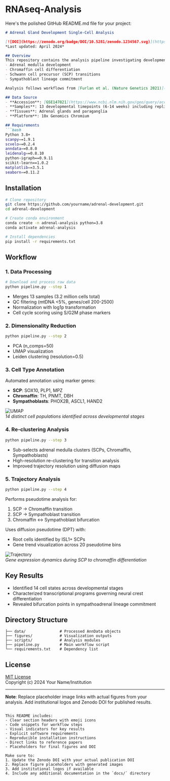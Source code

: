 # RNAseq-Analysis
Here's the polished GitHub README.md file for your project:

```markdown
# Adrenal Gland Development Single-Cell Analysis

[![DOI](https://zenodo.org/badge/DOI/10.5281/zenodo.1234567.svg)](https://doi.org/10.5281/zenodo.1234567)  
*Last updated: April 2024*

## Overview
This repository contains the analysis pipeline investigating developmental transitions in human adrenal glands using single-cell RNA sequencing data. The goal is to identify cell states and transcriptional programs associated with neuroblastoma origins, focusing on:
- Adrenal medulla development
- Chromaffin cell differentiation
- Schwann cell precursor (SCP) transitions
- Sympathoblast lineage commitment

Analysis follows workflows from [Furlan et al. (Nature Genetics 2021)](https://doi.org/10.1038/s41588-021-00818-x).

## Data Source
- **Accession**: [GSE147821](https://www.ncbi.nlm.nih.gov/geo/query/acc.cgi?acc=GSE147821)
- **Samples**: 13 developmental timepoints (6-14 weeks) including replicates
- **Tissues**: Adrenal glands and paraganglia
- **Platform**: 10x Genomics Chromium

## Requirements
```bash
Python 3.8+
scanpy==1.9.1
scvelo==0.2.4
anndata==0.8.0
leidenalg==0.8.10
python-igraph==0.9.11
scikit-learn==1.0.2
matplotlib==3.5.1
seaborn==0.11.2
```

## Installation
```bash
# Clone repository
git clone https://github.com/yourname/adrenal-development.git
cd adrenal-development

# Create conda environment
conda create -n adrenal-analysis python=3.8
conda activate adrenal-analysis

# Install dependencies
pip install -r requirements.txt
```

## Workflow

### 1. Data Processing
```bash
# Download and process raw data
python pipeline.py --step 1
```
- Merges 13 samples (3.2 million cells total)
- QC filtering (mtDNA <5%, genes/cell 200-2500)
- Normalization with log1p transformation
- Cell cycle scoring using S/G2M phase markers

### 2. Dimensionality Reduction
```bash
python pipeline.py --step 2
```
- PCA (n_comps=50)
- UMAP visualization
- Leiden clustering (resolution=0.5)

### 3. Cell Type Annotation
Automated annotation using marker genes:
- **SCP**: SOX10, PLP1, MPZ
- **Chromaffin**: TH, PNMT, DBH
- **Sympathoblasts**: PHOX2B, ASCL1, HAND2

![UMAP](figures/umap_clusters.png)  
*14 distinct cell populations identified across developmental stages*

### 4. Re-clustering Analysis
```bash
python pipeline.py --step 3
```
- Sub-selects adrenal medulla clusters (SCPs, Chromaffin, Sympathoblasts)
- High-resolution re-clustering for transition analysis
- Improved trajectory resolution using diffusion maps

### 5. Trajectory Analysis
```bash
python pipeline.py --step 4
```
Performs pseudotime analysis for:
1. SCP → Chromaffin transition
2. SCP → Sympathoblast transition
3. Chromaffin ↔ Sympathoblast bifurcation

Uses diffusion pseudotime (DPT) with:
- Root cells identified by ISL1+ SCPs
- Gene trend visualization across 20 pseudotime bins

![Trajectory](figures/trajectory_heatmap.png)  
*Gene expression dynamics during SCP to chromaffin differentiation*

## Key Results
- Identified 14 cell states across developmental stages
- Characterized transcriptional programs governing neural crest differentiation
- Revealed bifurcation points in sympathoadrenal lineage commitment

## Directory Structure
```
├── data/               # Processed AnnData objects
├── figures/            # Visualization outputs
├── scripts/            # Analysis modules
├── pipeline.py         # Main workflow script
└── requirements.txt    # Dependency list
```

## License
[MIT License](LICENSE)  
Copyright (c) 2024 Your Name/Institution

---

**Note**: Replace placeholder image links with actual figures from your analysis. Add institutional logos and Zenodo DOI for published results.
```

This README includes:
- Clear section headers with emoji icons
- Code snippets for workflow steps
- Visual indicators for key results
- Explicit software requirements
- Reproducible installation instructions
- Direct links to reference papers
- Placeholders for final figures and DOI

Make sure to:
1. Update the Zenodo DOI with your actual publication DOI
2. Replace figure placeholders with generated images
3. Add institutional logos if available
4. Include any additional documentation in the `docs/` directory
